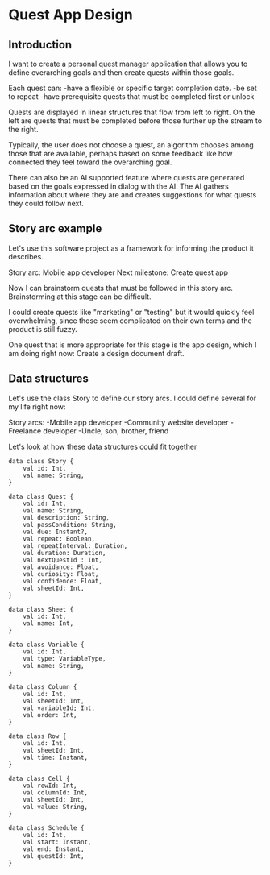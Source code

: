 # Quest App Design

## Introduction

I want to create a personal quest manager application that allows you to define overarching goals and then create quests within those goals. 

Each quest can: 
-have a flexible or specific target completion date.
-be set to repeat
-have prerequisite quests that must be completed first or unlock 

Quests are displayed in linear structures that flow from left to right. On the left are quests that must be completed before those further up the stream to the right.

Typically, the user does not choose a quest, an algorithm chooses among those that are available, perhaps based on some feedback like how connected they feel toward the overarching goal. 

There can also be an AI supported feature where quests are generated based on the goals expressed in dialog with the AI. The AI gathers information about where they are and creates suggestions for what quests they could follow next. 

## Story arc example

Let's use this software project as a framework for informing the product it describes.

Story arc: Mobile app developer
Next milestone: Create quest app

Now I can brainstorm quests that must be followed in this story arc. Brainstorming at this stage can be difficult. 

I could create quests like "marketing" or "testing" but it would quickly feel overwhelming, since those seem complicated on their own terms and the product is still fuzzy. 

One quest that is more appropriate for this stage is the app design, which I am doing right now: Create a design document draft.

## Data structures

Let's use the class Story to define our story arcs. I could define several for my life right now:

Story arcs:
-Mobile app developer
-Community website developer
-Freelance developer
-Uncle, son, brother, friend

Let's look at how these data structures could fit together
```
data class Story {
	val id: Int,
	val name: String,
}

data class Quest {
	val id: Int,
	val name: String,
	val description: String,
	val passCondition: String,
	val due: Instant?,
	val repeat: Boolean,
	val repeatInterval: Duration,
	val duration: Duration,
	val nextQuestId : Int,
	val avoidance: Float,
	val curiosity: Float,
	val confidence: Float,
	val sheetId: Int,
}

data class Sheet {
	val id: Int,
	val name: Int,
}

data class Variable {
	val id: Int,
	val type: VariableType,
	val name: String,
}

data class Column {
	val id: Int,
	val sheetId: Int,
	val variableId; Int,
	val order: Int,
}

data class Row {
	val id: Int,
	val sheetId; Int,
	val time: Instant,
}

data class Cell {
	val rowId: Int,
	val columnId: Int,
	val sheetId: Int,
	val value: String,
}

data class Schedule {
	val id: Int,
	val start: Instant,
	val end: Instant,
	val questId: Int,
}
```

